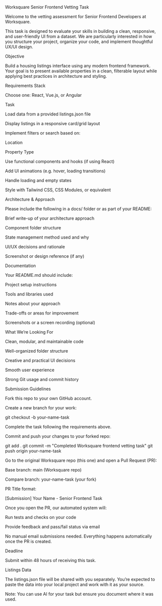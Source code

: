 Worksquare Senior Frontend Vetting Task

Welcome to the vetting assessment for Senior Frontend Developers at Worksquare.

This task is designed to evaluate your skills in building a clean, responsive, and user-friendly UI from a dataset. We are particularly interested in how you structure your project, organize your code, and implement thoughtful UX/UI design.

Objective

Build a housing listings interface using any modern frontend framework. Your goal is to present available properties in a clean, filterable layout while applying best practices in architecture and styling.

Requirements
Stack

Choose one: React, Vue.js, or Angular

Task

Load data from a provided listings.json file

Display listings in a responsive card/grid layout

Implement filters or search based on:

Location

Property Type

Use functional components and hooks (if using React)

Add UI animations (e.g. hover, loading transitions)

Handle loading and empty states

Style with Tailwind CSS, CSS Modules, or equivalent

Architecture & Approach

Please include the following in a docs/ folder or as part of your README:

Brief write-up of your architecture approach

Component folder structure

State management method used and why

UI/UX decisions and rationale

Screenshot or design reference (if any)

Documentation

Your README.md should include:

Project setup instructions

Tools and libraries used

Notes about your approach

Trade-offs or areas for improvement

Screenshots or a screen recording (optional)

What We’re Looking For

Clean, modular, and maintainable code

Well-organized folder structure

Creative and practical UI decisions

Smooth user experience

Strong Git usage and commit history

Submission Guidelines

Fork this repo to your own GitHub account.

Create a new branch for your work:

git checkout -b your-name-task


Complete the task following the requirements above.

Commit and push your changes to your forked repo:

git add .
git commit -m "Completed Worksquare frontend vetting task"
git push origin your-name-task


Go to the original Worksquare repo (this one) and open a Pull Request (PR):

Base branch: main (Worksquare repo)

Compare branch: your-name-task (your fork)

PR Title format:

[Submission] Your Name - Senior Frontend Task


Once you open the PR, our automated system will:

Run tests and checks on your code

Provide feedback and pass/fail status via email

No manual email submissions needed. Everything happens automatically once the PR is created.

Deadline

Submit within 48 hours of receiving this task.

Listings Data

The listings.json file will be shared with you separately. You’re expected to paste the data into your local project and work with it as your source.

Note: You can use AI for your task but ensure you document where it was used.
